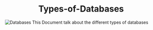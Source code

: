 <h1><center>Types-of-Databases</center></h1>

![Databases](http://www.blackboxpartners.com/wp-content/uploads/database-word-cloud.jpg)
This Document talk about the different types of databases 
